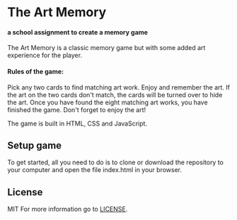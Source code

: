 # The Art Memory

#### a school assignment to create a memory game

The Art Memory is a classic memory game but with some added art experience for the player.

#### Rules of the game:
Pick any two cards to find matching art work. Enjoy and remember the art. If the art on the two cards don't match, the cards will be turned over to hide the art. Once you have found the eight matching art works, you have finished the game. Don't forget to enjoy the art!

The game is built in HTML, CSS and JavaScript.

## Setup game
To get started, all you need to do is to clone or download the repository to your computer and open the file index.html in your browser.

## License
MIT
For more information go to [LICENSE](https://github.com/AnnEdvinsson/Good-News-/blob/master/LICENSE).

